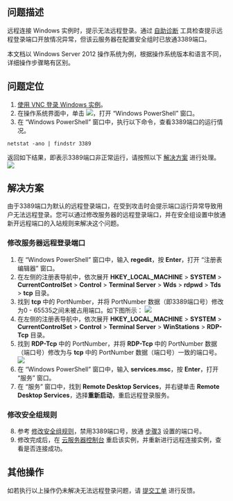 ## 问题描述
远程连接 Windows 实例时，提示无法远程登录。通过 [自助诊断](https://console.cloud.tencent.com/workorder/check) 工具检查提示远程登录端口开放情况异常，但该云服务器在配置安全组时已放通3389端口。

<dx-alert infotype="explain" title="">
本文档以 Windows Server 2012 操作系统为例，根据操作系统版本和语言不同，详细操作步骤略有区别。
</dx-alert>



## 问题定位

1. [使用 VNC 登录 Windows 实例](https://cloud.tencent.com/document/product/213/35704)。
2. 在操作系统界面中，单击 <img src="https://main.qcloudimg.com/raw/f0c84862ef30956c201c3e7c85a26eec.png" style="margin: 0;">，打开 “Windows PowerShell” 窗口。
3. 在 “Windows PowerShell” 窗口中，执行以下命令，查看3389端口的运行情况。
```sehll
netstat -ano | findstr 3389
```
返回如下结果，即表示3389端口非正常运行，请按照以下 [解决方案](#3389Solution) 进行处理。
![](https://main.qcloudimg.com/raw/9632169a7ae2f4ff6b640ff8b9297da8.png)


## 解决方案[](id:3389Solution)

由于3389端口为默认的远程登录端口，在受到攻击时会提示端口运行异常导致用户无法远程登录。您可以通过修改服务器的远程登录端口，并在安全组设置中放通新开远程端口的入站规则来解决这个问题。

### 修改服务器远程登录端口

1. [](id:step07)在 “Windows PowerShell” 窗口中，输入 **regedit**，按 **Enter**，打开 “注册表编辑器” 窗口。
2. 在左侧的注册表导航中，依次展开 **HKEY_LOCAL_MACHINE** > **SYSTEM** > **CurrentControlSet** > **Control** > **Terminal Server** > **Wds** > **rdpwd** > **Tds** > **tcp** 目录。
3. [](id:step09)找到 **tcp** 中的 PortNumber，并将 PortNumber 数据（即3389端口号）修改为0 - 65535之间未被占用端口。如下图所示：
![](https://main.qcloudimg.com/raw/cabe7effbab9583785ccfc5de37f98c5.png)
4. 在左侧的注册表导航中，依次展开 **HKEY_LOCAL_MACHINE** > **SYSTEM** > **CurrentControlSet** > **Control** > **Terminal Server** > **WinStations** > **RDP-Tcp** 目录。
5. 找到 **RDP-Tcp** 中的 PortNumber，并将 **RDP-Tcp** 中的 PortNumber 数据（端口号）修改为与 **tcp** 中的 PortNumber 数据（端口号）一致的端口号。
![](https://main.qcloudimg.com/raw/e5d14dea07959df35bce32b0a694d143.png)
6. 在 “Windows PowerShell” 窗口中，输入 **services.msc**，按 **Enter**，打开 “服务” 窗口。
7. 在 “服务” 窗口中，找到 **Remote Desktop Services**，并右键单击 **Remote Desktop Services**，选择**重新启动**，重启远程登录服务。

### 修改安全组规则

8. 参考 [修改安全组规则](https://cloud.tencent.com/document/product/213/39754)，禁用3389端口号，放通 [步骤3](#step09) 设置的端口号。
9. 修改完成后，在 [云服务器控制台](https://console.cloud.tencent.com/cvm) 重启该实例，并重新进行远程连接实例，查看是否连接成功。

## 其他操作
如若执行以上操作仍未解决无法远程登录问题，请 [提交工单](https://console.cloud.tencent.com/workorder/category?level1_id=6&level2_id=7&source=0&data_title=%E4%BA%91%E6%9C%8D%E5%8A%A1%E5%99%A8CVM&level3_id=142&radio_title=%E4%BA%91%E6%9C%8D%E5%8A%A1%E5%99%A8%E7%99%BB%E5%BD%95%E4%B8%8D%E4%B8%8A&queue=15&scene_code=12686&step=2) 进行反馈。


